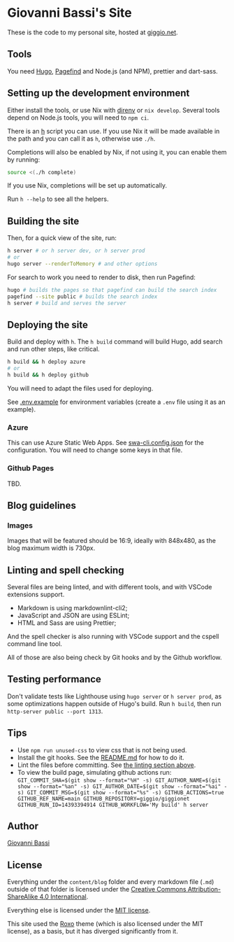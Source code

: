# Giovanni Bassi's Site

These is the code to my personal site, hosted at [giggio.net](https://giggio.net).

## Tools

You need [Hugo](https://gohugo.io/), [Pagefind](https://pagefind.app/docs/)
and Node.js (and NPM), prettier and dart-sass.

## Setting up the development environment

Either install the tools, or use Nix with
[direnv](https://github.com/direnv/direnv) or `nix develop`.
Several tools depend on Node.js tools, you will need to `npm ci`.

There is an [h](./h) script you can use. If you use Nix it will be
made available in the path and you can call it as `h`, otherwise use `./h`.

Completions will also be enabled by Nix, if not using it, you can
enable them by running:

```bash
source <(./h complete)
```

If you use Nix, completions will be set up automatically.

Run `h --help` to see all the helpers.

## Building the site

Then, for a quick view of the site, run:

```bash
h server # or h server dev, or h server prod
# or
hugo server --renderToMemory # and other options
```

For search to work you need to render to disk, then run Pagefind:

```bash
hugo # builds the pages so that pagefind can build the search index
pagefind --site public # builds the search index
h server # build and serves the server
```

## Deploying the site

Build and deploy with `h`.
The `h build` command will build Hugo, add search and run other steps, like
critical.

```bash
h build && h deploy azure
# or
h build && h deploy github
```

You will need to adapt the files used for deploying.

See [.env.example](./.env.example) for environment variables (create a
`.env` file using it as an example).

### Azure

This can use Azure Static Web Apps.
See [swa-cli.config.json](./swa-cli.config.json) for the configuration.
You will need to change some keys in that file.

### Github Pages

TBD.

## Blog guidelines

### Images

Images that will be featured should be 16:9, ideally with 848x480, as the blog maximum width is 730px.

## Linting and spell checking

Several files are being linted, and with different tools, and with VSCode extensions support.

- Markdown is using markdownlint-cli2;
- JavaScript and JSON are using ESLint;
- HTML and Sass are using Prettier;

And the spell checker is also running with VSCode support and the cspell command line tool.

All of those are also being check by Git hooks and by the Github workflow.

## Testing performance

Don't validate tests like Lighthouse using `hugo server` or `h server prod`, as some optimizations happen outside
of Hugo's build.
Run `h build`, then run `http-server public --port 1313`.

## Tips

- Use `npm run unused-css` to view css that is not being used.
- Install the git hooks. See the [README.md](./.githooks/README.md) for how to do it.
- Lint the files before committing. See [the linting section above](#linting-and-spell-checking).
- To view the build page, simulating github actions run:
  `GIT_COMMIT_SHA=$(git show --format="%H" -s) GIT_AUTHOR_NAME=$(git show --format="%an" -s) GIT_AUTHOR_DATE=$(git show
  --format="%ai" -s) GIT_COMMIT_MSG=$(git show --format="%s" -s) GITHUB_ACTIONS=true GITHUB_REF_NAME=main
  GITHUB_REPOSITORY=giggio/giggionet GITHUB_RUN_ID=14393394914 GITHUB_WORKFLOW='My build' h server`

## Author

[Giovanni Bassi](https://links.giggio.net/bio)

## License

Everything under the `content/blog` folder and every markdown file (`.md`)
outside of that folder is licensed under the
[Creative Commons Attribution-ShareAlike 4.0 International](https://creativecommons.org/licenses/by-sa/4.0/).

Everything else is licensed under the [MIT license](https://opensource.org/license/MIT).

This site used the
[Roxo](https://github.com/StaticMania/roxo-hugo/tree/eac3f49bc57315701ca29498525078bd28c1338b)
theme (which is also licensed under the MIT license), as a basis,
but it has diverged significantly from it.
